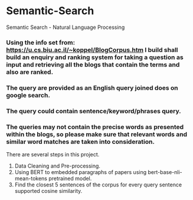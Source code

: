 # Semantic-Search
Semantic Search - Natural Language Processing

### Using the info set from: https://u.cs.biu.ac.il/~koppel/BlogCorpus.htm I build shall build an enquiry and ranking system for taking a question as input and retrieving all the blogs that contain the terms and also are ranked.

### The query are provided as an English query joined does on google search.

### The query could contain sentence/keyword/phrases query.

### The queries may not contain the precise words as presented within the blogs, so please make sure that relevant words and similar word matches are taken into consideration.

There are several steps in this project.
1. Data Cleaning and Pre-processing.
2. Using BERT to embedded paragraphs of papers using bert-base-nli-mean-tokens pretrained model.
3. Find the closest 5 sentences of the corpus for every query sentence supported cosine similarity.

